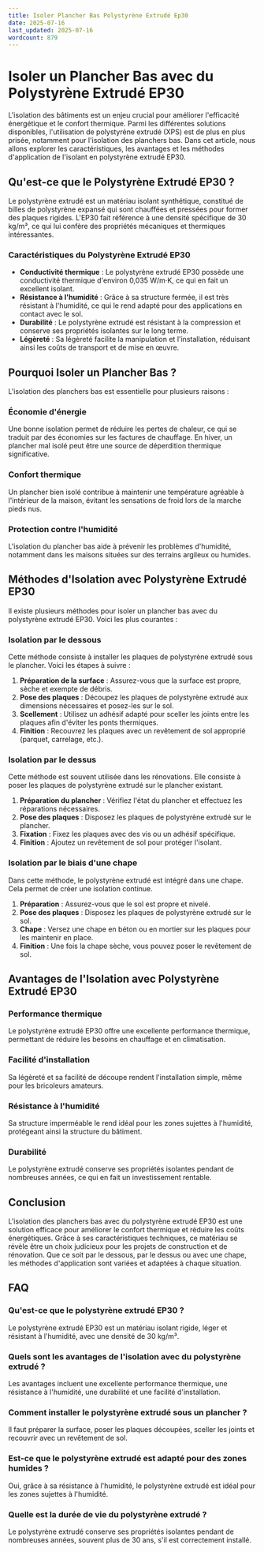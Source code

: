 ```yaml
---
title: Isoler Plancher Bas Polystyrène Extrudé Ep30
date: 2025-07-16
last_updated: 2025-07-16
wordcount: 879
---
```


# Isoler un Plancher Bas avec du Polystyrène Extrudé EP30

L'isolation des bâtiments est un enjeu crucial pour améliorer l'efficacité énergétique et le confort thermique. Parmi les différentes solutions disponibles, l'utilisation de polystyrène extrudé (XPS) est de plus en plus prisée, notamment pour l'isolation des planchers bas. Dans cet article, nous allons explorer les caractéristiques, les avantages et les méthodes d'application de l'isolant en polystyrène extrudé EP30.

## Qu'est-ce que le Polystyrène Extrudé EP30 ?

Le polystyrène extrudé est un matériau isolant synthétique, constitué de billes de polystyrène expansé qui sont chauffées et pressées pour former des plaques rigides. L'EP30 fait référence à une densité spécifique de 30 kg/m³, ce qui lui confère des propriétés mécaniques et thermiques intéressantes.

### Caractéristiques du Polystyrène Extrudé EP30

- **Conductivité thermique** : Le polystyrène extrudé EP30 possède une conductivité thermique d'environ 0,035 W/m·K, ce qui en fait un excellent isolant.
- **Résistance à l'humidité** : Grâce à sa structure fermée, il est très résistant à l'humidité, ce qui le rend adapté pour des applications en contact avec le sol.
- **Durabilité** : Le polystyrène extrudé est résistant à la compression et conserve ses propriétés isolantes sur le long terme.
- **Légèreté** : Sa légèreté facilite la manipulation et l'installation, réduisant ainsi les coûts de transport et de mise en œuvre.

## Pourquoi Isoler un Plancher Bas ?

L'isolation des planchers bas est essentielle pour plusieurs raisons :

### Économie d'énergie

Une bonne isolation permet de réduire les pertes de chaleur, ce qui se traduit par des économies sur les factures de chauffage. En hiver, un plancher mal isolé peut être une source de déperdition thermique significative.

### Confort thermique

Un plancher bien isolé contribue à maintenir une température agréable à l'intérieur de la maison, évitant les sensations de froid lors de la marche pieds nus.

### Protection contre l'humidité

L'isolation du plancher bas aide à prévenir les problèmes d'humidité, notamment dans les maisons situées sur des terrains argileux ou humides.

## Méthodes d'Isolation avec Polystyrène Extrudé EP30

Il existe plusieurs méthodes pour isoler un plancher bas avec du polystyrène extrudé EP30. Voici les plus courantes :

### Isolation par le dessous

Cette méthode consiste à installer les plaques de polystyrène extrudé sous le plancher. Voici les étapes à suivre :

1. **Préparation de la surface** : Assurez-vous que la surface est propre, sèche et exempte de débris.
2. **Pose des plaques** : Découpez les plaques de polystyrène extrudé aux dimensions nécessaires et posez-les sur le sol.
3. **Scellement** : Utilisez un adhésif adapté pour sceller les joints entre les plaques afin d'éviter les ponts thermiques.
4. **Finition** : Recouvrez les plaques avec un revêtement de sol approprié (parquet, carrelage, etc.).

### Isolation par le dessus

Cette méthode est souvent utilisée dans les rénovations. Elle consiste à poser les plaques de polystyrène extrudé sur le plancher existant.

1. **Préparation du plancher** : Vérifiez l'état du plancher et effectuez les réparations nécessaires.
2. **Pose des plaques** : Disposez les plaques de polystyrène extrudé sur le plancher.
3. **Fixation** : Fixez les plaques avec des vis ou un adhésif spécifique.
4. **Finition** : Ajoutez un revêtement de sol pour protéger l'isolant.

### Isolation par le biais d'une chape

Dans cette méthode, le polystyrène extrudé est intégré dans une chape. Cela permet de créer une isolation continue.

1. **Préparation** : Assurez-vous que le sol est propre et nivelé.
2. **Pose des plaques** : Disposez les plaques de polystyrène extrudé sur le sol.
3. **Chape** : Versez une chape en béton ou en mortier sur les plaques pour les maintenir en place.
4. **Finition** : Une fois la chape sèche, vous pouvez poser le revêtement de sol.

## Avantages de l'Isolation avec Polystyrène Extrudé EP30

### Performance thermique

Le polystyrène extrudé EP30 offre une excellente performance thermique, permettant de réduire les besoins en chauffage et en climatisation.

### Facilité d'installation

Sa légèreté et sa facilité de découpe rendent l'installation simple, même pour les bricoleurs amateurs.

### Résistance à l'humidité

Sa structure imperméable le rend idéal pour les zones sujettes à l'humidité, protégeant ainsi la structure du bâtiment.

### Durabilité

Le polystyrène extrudé conserve ses propriétés isolantes pendant de nombreuses années, ce qui en fait un investissement rentable.

## Conclusion

L'isolation des planchers bas avec du polystyrène extrudé EP30 est une solution efficace pour améliorer le confort thermique et réduire les coûts énergétiques. Grâce à ses caractéristiques techniques, ce matériau se révèle être un choix judicieux pour les projets de construction et de rénovation. Que ce soit par le dessous, par le dessus ou avec une chape, les méthodes d'application sont variées et adaptées à chaque situation.

## FAQ

### Qu'est-ce que le polystyrène extrudé EP30 ?

Le polystyrène extrudé EP30 est un matériau isolant rigide, léger et résistant à l'humidité, avec une densité de 30 kg/m³.

### Quels sont les avantages de l'isolation avec du polystyrène extrudé ?

Les avantages incluent une excellente performance thermique, une résistance à l'humidité, une durabilité et une facilité d'installation.

### Comment installer le polystyrène extrudé sous un plancher ?

Il faut préparer la surface, poser les plaques découpées, sceller les joints et recouvrir avec un revêtement de sol.

### Est-ce que le polystyrène extrudé est adapté pour des zones humides ?

Oui, grâce à sa résistance à l'humidité, le polystyrène extrudé est idéal pour les zones sujettes à l'humidité.

### Quelle est la durée de vie du polystyrène extrudé ?

Le polystyrène extrudé conserve ses propriétés isolantes pendant de nombreuses années, souvent plus de 30 ans, s'il est correctement installé.